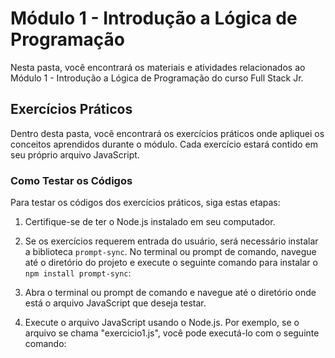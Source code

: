 # Módulo 1 - Introdução a Lógica de Programação

Nesta pasta, você encontrará os materiais e atividades relacionados ao Módulo 1 - Introdução a Lógica de Programação do curso Full Stack Jr. 

## Exercícios Práticos

Dentro desta pasta, você encontrará os exercícios práticos onde apliquei os conceitos aprendidos durante o módulo. Cada exercício estará contido em seu próprio arquivo JavaScript.

### Como Testar os Códigos

Para testar os códigos dos exercícios práticos, siga estas etapas:

1. Certifique-se de ter o Node.js instalado em seu computador.

2. Se os exercícios requerem entrada do usuário, será necessário instalar a biblioteca `prompt-sync`. No terminal ou prompt de comando, navegue até o diretório do projeto e execute o seguinte comando para instalar o `npm install prompt-sync`:
   
3. Abra o terminal ou prompt de comando e navegue até o diretório onde está o arquivo JavaScript que deseja testar.

4. Execute o arquivo JavaScript usando o Node.js. Por exemplo, se o arquivo se chama "exercicio1.js", você pode executá-lo com o seguinte comando: